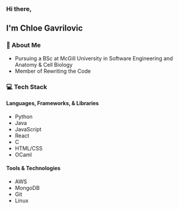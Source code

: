 ### Hi there,

## I'm Chloe Gavrilovic

### 👋 About Me
- Pursuing a BSc at McGill University in Software Engineering and Anatomy & Cell Biology
- Member of Rewriting the Code

### 💻 Tech Stack
#### Languages, Frameworks, & Libraries
- Python
- Java
- JavaScript
- React
- C
- HTML/CSS
- OCaml

#### Tools & Technologies
- AWS
- MongoDB
- Git
- Linux

<!--
**cmgvc/cmgvc** is a ✨ _special_ ✨ repository because its `README.md` (this file) appears on your GitHub profile.

Here are some ideas to get you started:

- 🔭 I’m currently working on ...
- 🌱 I’m currently learning ...
- 👯 I’m looking to collaborate on ...
- 🤔 I’m looking for help with ...
- 💬 Ask me about ...
- 📫 How to reach me: ...
- 😄 Pronouns: ...
- ⚡ Fun fact: ...
-->
